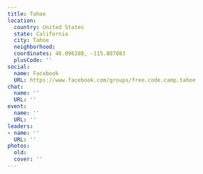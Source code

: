 ```yaml
---
title: Tahoe
location:
  country: United States
  state: California
  city: Tahoe
  neighborhood: 
  coordinates: 46.096288, -115.807083
  plusCode: ''
social:
  name: Facebook
  URL: https://www.facebook.com/groups/free.code.camp.tahoe
chat:
  name: ''
  URL: ''
event:
  name: ''
  URL: ''
leaders:
- name: ''
  URL: ''
photos:
  old: 
  cover: ''
---
```

